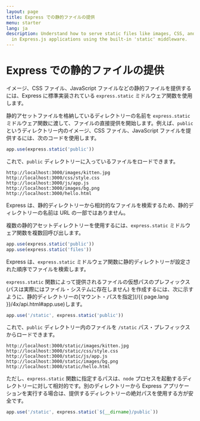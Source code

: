 ```yaml
---
layout: page
title: Express での静的ファイルの提供
menu: starter
lang: ja
description: Understand how to serve static files like images, CSS, and JavaScript
  in Express.js applications using the built-in 'static' middleware.
---
```


# Express での静的ファイルの提供

イメージ、CSS ファイル、JavaScript ファイルなどの静的ファイルを提供するには、Express に標準実装されている `express.static` ミドルウェア関数を使用します。

静的アセットファイルを格納しているディレクトリーの名前を `express.static` ミドルウェア関数に渡して、ファイルの直接提供を開始します。例えば、`public` というディレクトリー内のイメージ、CSS ファイル、JavaScript ファイルを提供するには、次のコードを使用します。

```js
app.use(express.static('public'))
```

これで、`public` ディレクトリーに入っているファイルをロードできます。

```text
http://localhost:3000/images/kitten.jpg
http://localhost:3000/css/style.css
http://localhost:3000/js/app.js
http://localhost:3000/images/bg.png
http://localhost:3000/hello.html
```

<div class="doc-box doc-info">
Express は、静的ディレクトリーから相対的なファイルを検索するため、静的ディレクトリーの名前は URL の一部ではありません。
</div>

複数の静的アセットディレクトリーを使用するには、`express.static` ミドルウェア関数を複数回呼び出します。

```js
app.use(express.static('public'))
app.use(express.static('files'))
```

Express は、`express.static` ミドルウェア関数に静的ディレクトリーが設定された順序でファイルを検索します。

`express.static` 関数によって提供されるファイルの仮想パスのプレフィックス (パスは実際にはファイル・システムに存在しません) を作成するには、次に示すように、静的ディレクトリーの[マウント・パスを指定](/{{ page.lang }}/4x/api.html#app.use)します。

```js
app.use('/static', express.static('public'))
```

これで、`public` ディレクトリー内のファイルを `/static` パス・プレフィックスからロードできます。

```text
http://localhost:3000/static/images/kitten.jpg
http://localhost:3000/static/css/style.css
http://localhost:3000/static/js/app.js
http://localhost:3000/static/images/bg.png
http://localhost:3000/static/hello.html
```

ただし、`express.static` 関数に指定するパスは、`node` プロセスを起動するディレクトリーに対して相対的です。別のディレクトリーから Express アプリケーションを実行する場合は、提供するディレクトリーの絶対パスを使用する方が安全です。

```js
app.use('/static', express.static(`${__dirname}/public`))
```
